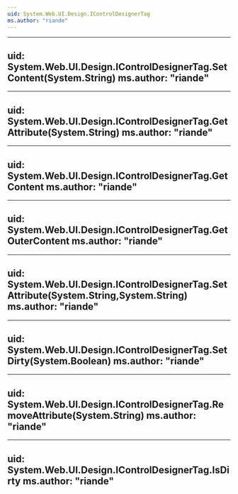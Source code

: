 ```yaml
---
uid: System.Web.UI.Design.IControlDesignerTag
ms.author: "riande"
---
```


---
uid: System.Web.UI.Design.IControlDesignerTag.SetContent(System.String)
ms.author: "riande"
---

---
uid: System.Web.UI.Design.IControlDesignerTag.GetAttribute(System.String)
ms.author: "riande"
---

---
uid: System.Web.UI.Design.IControlDesignerTag.GetContent
ms.author: "riande"
---

---
uid: System.Web.UI.Design.IControlDesignerTag.GetOuterContent
ms.author: "riande"
---

---
uid: System.Web.UI.Design.IControlDesignerTag.SetAttribute(System.String,System.String)
ms.author: "riande"
---

---
uid: System.Web.UI.Design.IControlDesignerTag.SetDirty(System.Boolean)
ms.author: "riande"
---

---
uid: System.Web.UI.Design.IControlDesignerTag.RemoveAttribute(System.String)
ms.author: "riande"
---

---
uid: System.Web.UI.Design.IControlDesignerTag.IsDirty
ms.author: "riande"
---
